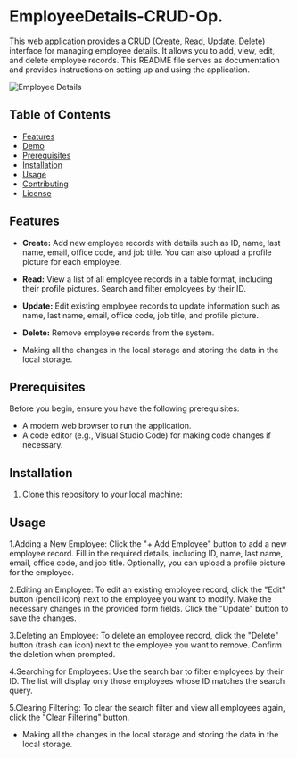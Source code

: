 # EmployeeDetails-CRUD-Op.
This web application provides a CRUD (Create, Read, Update, Delete) interface for managing employee details. It allows you to add, view, edit, and delete employee records. This README file serves as documentation and provides instructions on setting up and using the application.

![Employee Details](./screenshot.png)

## Table of Contents

- [Features](#features)
- [Demo](#demo)
- [Prerequisites](#prerequisites)
- [Installation](#installation)
- [Usage](#usage)
- [Contributing](#contributing)
- [License](#license)

## Features

- **Create:** Add new employee records with details such as ID, name, last name, email, office code, and job title. You can also upload a profile picture for each employee.

- **Read:** View a list of all employee records in a table format, including their profile pictures. Search and filter employees by their ID.

- **Update:** Edit existing employee records to update information such as name, last name, email, office code, job title, and profile picture.

- **Delete:** Remove employee records from the system.

- Making all the changes in the local storage and storing the data in the local storage.


## Prerequisites

Before you begin, ensure you have the following prerequisites:

- A modern web browser to run the application.
- A code editor (e.g., Visual Studio Code) for making code changes if necessary.

## Installation

1. Clone this repository to your local machine:

   
## Usage

1.Adding a New Employee:
Click the "+ Add Employee" button to add a new employee record.
Fill in the required details, including ID, name, last name, email, office code, and job title.
Optionally, you can upload a profile picture for the employee.

2.Editing an Employee:
To edit an existing employee record, click the "Edit" button (pencil icon) next to the employee you want to modify.
Make the necessary changes in the provided form fields.
Click the "Update" button to save the changes.

3.Deleting an Employee:
To delete an employee record, click the "Delete" button (trash can icon) next to the employee you want to remove.
Confirm the deletion when prompted.

4.Searching for Employees:
Use the search bar to filter employees by their ID. The list will display only those employees whose ID matches the search query.

5.Clearing Filtering:
To clear the search filter and view all employees again, click the "Clear Filtering" button.

- Making all the changes in the local storage and storing the data in the local storage.

<img src="">
